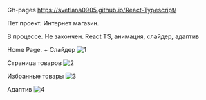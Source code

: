 Gh-pages https://svetlana0905.github.io/React-Typescript/

Пет проект. Интернет магазин.

В процессе. Не закончен. React TS, анимация, слайдер, адаптив

Home Page. + Слайдер
![1](https://user-images.githubusercontent.com/75973334/215092973-ff7fdb35-b58f-4c09-ac6d-cc468c9ec9e4.jpg)

Страница товаров
![2](https://user-images.githubusercontent.com/75973334/215093725-167db39c-15d5-4ea3-b61e-43215b522d97.jpg)

Избранные товары
![3](https://user-images.githubusercontent.com/75973334/215093932-73680ec5-30fb-4a76-bf68-8afcb4122f68.jpg)

Адаптив
![4](https://user-images.githubusercontent.com/75973334/215094302-06323868-6976-4a01-a671-2fdd199c1aae.jpg)
